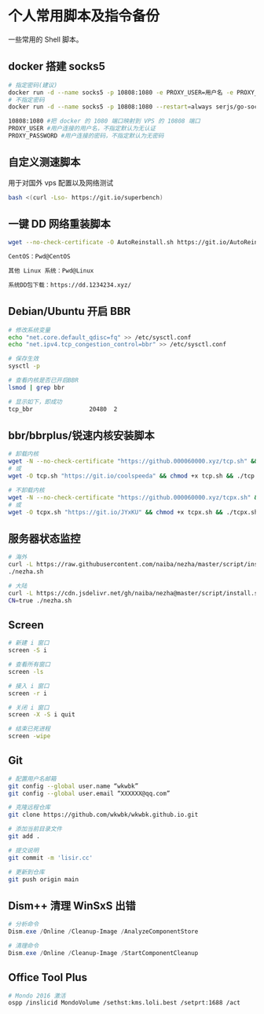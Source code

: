 # 个人常用脚本及指令备份

一些常用的 Shell 脚本。

## docker 搭建 socks5

```bash
# 指定密码(建议)
docker run -d --name socks5 -p 10808:1080 -e PROXY_USER=用户名 -e PROXY_PASSWORD=密码 --restart=always serjs/go-socks5-proxy
# 不指定密码
docker run -d --name socks5 -p 10808:1080 --restart=always serjs/go-socks5-proxy
```

```bash
10808:1080 #把 docker 的 1080 端口映射到 VPS 的 10808 端口
PROXY_USER #用户连接的用户名，不指定默认为无认证
PROXY_PASSWORD #用户连接的密码，不指定默认为无密码
```

## 自定义测速脚本

用于对国外 vps 配置以及网络测试

```bash
bash <(curl -Lso- https://git.io/superbench)
```

## 一键 DD 网络重装脚本

```bash
wget --no-check-certificate -O AutoReinstall.sh https://git.io/AutoReinstall.sh && bash AutoReinstall.sh

CentOS：Pwd@CentOS

其他 Linux 系统：Pwd@Linux

系统DD包下载：https://dd.1234234.xyz/
```

## Debian/Ubuntu 开启 BBR

```bash
# 修改系统变量
echo "net.core.default_qdisc=fq" >> /etc/sysctl.conf
echo "net.ipv4.tcp_congestion_control=bbr" >> /etc/sysctl.conf

# 保存生效
sysctl -p

# 查看内核是否已开启BBR
lsmod | grep bbr

# 显示如下，即成功
tcp_bbr                20480  2
```

## bbr/bbrplus/锐速内核安装脚本

```bash
# 卸载内核
wget -N --no-check-certificate "https://github.000060000.xyz/tcp.sh" && chmod +x tcp.sh && ./tcp.sh
# 或
wget -O tcp.sh "https://git.io/coolspeeda" && chmod +x tcp.sh && ./tcp.sh

# 不卸载内核
wget -N --no-check-certificate "https://github.000060000.xyz/tcpx.sh" && chmod +x tcpx.sh && ./tcpx.sh
# 或
wget -O tcpx.sh "https://git.io/JYxKU" && chmod +x tcpx.sh && ./tcpx.sh
```

## 服务器状态监控

```bash
# 海外
curl -L https://raw.githubusercontent.com/naiba/nezha/master/script/install.sh  -o nezha.sh && chmod +x nezha.sh
./nezha.sh

# 大陆
curl -L https://cdn.jsdelivr.net/gh/naiba/nezha@master/script/install.sh -o nezha.sh && chmod +x nezha.sh
CN=true ./nezha.sh
```

## Screen

```bash
# 新建 i 窗口
screen -S i

# 查看所有窗口
screen -ls

# 接入 i 窗口
screen -r i

# 关闭 i 窗口
screen -X -S i quit

# 结束已死进程
screen -wipe
```

## Git

```bash
# 配置用户名邮箱
git config --global user.name “wkwbk”
git config --global user.email “XXXXXX@qq.com”

# 克隆远程仓库
git clone https://github.com/wkwbk/wkwbk.github.io.git

# 添加当前目录文件
git add .

# 提交说明
git commit -m 'lisir.cc'

# 更新到仓库
git push origin main
```

## Dism++ 清理 WinSxS 出错

```powershell
# 分析命令
Dism.exe /Online /Cleanup-Image /AnalyzeComponentStore

# 清理命令
Dism.exe /Online /Cleanup-Image /StartComponentCleanup
```

## Office Tool Plus

```bash
# Mondo 2016 激活
ospp /inslicid MondoVolume /sethst:kms.loli.best /setprt:1688 /act
```
